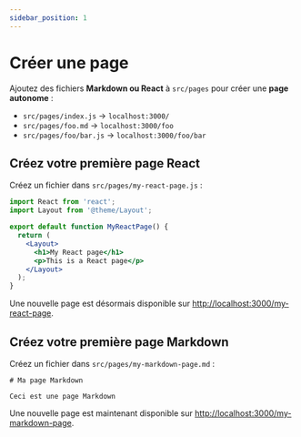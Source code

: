 ```yaml
---
sidebar_position: 1
---
```


# Créer une page

Ajoutez des fichiers **Markdown ou React** à `src/pages` pour créer une **page autonome** :

- `src/pages/index.js` → `localhost:3000/`
- `src/pages/foo.md` → `localhost:3000/foo`
- `src/pages/foo/bar.js` → `localhost:3000/foo/bar`

## Créez votre première page React

Créez un fichier dans `src/pages/my-react-page.js` :

```jsx title="src/pages/my-react-page.js"
import React from 'react';
import Layout from '@theme/Layout';

export default function MyReactPage() {
  return (
    <Layout>
      <h1>My React page</h1>
      <p>This is a React page</p>
    </Layout>
  );
}
```

Une nouvelle page est désormais disponible sur [http://localhost:3000/my-react-page](http://localhost:3000/my-react-page).

## Créez votre première page Markdown

Créez un fichier dans `src/pages/my-markdown-page.md` :

```mdx title="src/pages/my-markdown-page.md"
# Ma page Markdown

Ceci est une page Markdown
```

Une nouvelle page est maintenant disponible sur [http://localhost:3000/my-markdown-page](http://localhost:3000/my-markdown-page).
